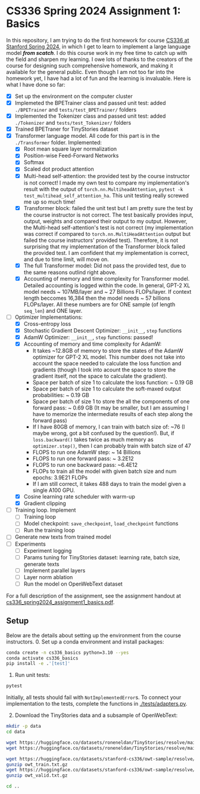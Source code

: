 # CS336 Spring 2024 Assignment 1: Basics
In this repository, I am trying to do the first homework for course [CS336 at Stanford Spring 2024](https://stanford-cs336.github.io/spring2024/), in which I get to learn to implement a large language model ***from scatch***. I do this course work in my free time to catch up with the field and sharpen my learning. I owe lots of thanks to the creators of the course for designing such comprehensive homework, and making it available for the general public. Even though I am not too far into the homework yet, I have had a lot of fun and the learning is invaluable. Here is what I have done so far:
- [x] Set up the environment on the computer cluster
- [x] Implemeted the BPETrainer class and passed unit test: added ```./BPETrainer``` and ```tests/test_BPETrainer/``` folders
- [x] Implemented the Tokenizer class and passed unit test: added ```./Tokenizer``` and ```tests/test_Tokenizer/``` folders
- [x] Trained BPETraner for TinyStories dataset
- [x] Transformer language model. All code for this part is in the ```./Transformer``` folder. Implemented: 
  - [x] Root mean square layer normalization
  - [x] Position-wise Feed-Forward Networks
  - [x] Softmax
  - [x] Scaled dot product attention
  - [x] Multi-head self-attention: the provided test by the course instructor is not correct! I made my own test to compare my implementation's result with the output of ```torch.nn.MultiheadAttention```, ```pytest -k test_multihead_self_attention_ha```. This unit testing really screwed me up so much time!
  - [x] Transformer block: failed the unit test but I am pretty sure the test by the course instructor is not correct. The test basically provides input, output, weights and compared their output to my output. However,  the Multi-head self-attention's test is not correct (my implementation was correct if compared to ```torch.nn.MultiHeadAttention``` output but failed the course instructors' provided test). Therefore, it is not surprising that my implementation of the Transformer block failed the provided test. I am confident that my implementation is correct, and due to time limit, will move on.
  - [x] The full Transformer model:  Did not pass the provided test, due to the same reasons outlind right above.
  - [x] Accounting of memory and time complexity for Transformer model. Detailed accounting is logged within the code. In general, GPT-2 XL model needs ~ 107MB/layer and ~ 27 Billions FLOPs/layer. If context length beccomes 16,384 then the model needs ~ 57 billions FLOPs/layer. All these numbers are for ONE sample (of length ```seq_len```) and ONE layer.
- [ ] Optimizer Implementations:
  - [x] Cross-entropy loss
  - [x] Stochastic Gradient Descent Optimizer: ```__init__```, ```step``` functions
  - [x] AdamW Optimizer: ```__init__```, ```step``` functions: passed!
  - [x] Accounting of memory and time complexity for AdamW:
    - It takes ~12.8GB of memory to store the states of the AdamW optimizer for GPT-2 XL model. This number does not take into account the space needed to calculate the loss function and gradients (though I took into acount the space to store the gradient itself, not the space to calculate the gradient).
    - Space per batch of size 1 to calculate the loss function: ~ 0.19 GB
    - Space per batch of size 1 to calculate the soft-maxed output probabilities: ~ 0.19 GB
    - Space per batch of size 1 to store the all the components of one forward pass: ~ 0.69 GB (It may be smaller, but I am assuming I have to memorize the intermediate results of each step along the forward pass)
    - If I have 80GB of memory, I can train with batch size of: ~76 (I maybe wrong, got a bit confused by the question!). But, if ```loss.backward()``` takes twice as much memory as ```optimizer.step()```, then I can probably train with batch size of 47
    - FLOPS to run one AdamW step: ~ 14 Billions
    - FLOPS to run one forward pass: ~ 3.2E12 
    - FLOPS to run one backward pass: ~6.4E12
    - FLOPs to train all the model with given batch size and num epochs: 3.9E21 FLOPs
    - If I am still correct, it takes 488 days to train the model given a single A100 GPU.
  - [x] Cosine learning rate scheduler with warm-up
  - [x] Gradient clipping
- [ ] Training loop. Implement
  - [ ] Training loop
  - [ ] Model checkpoint: ```save_checkpoint```, ```load_checkpoint``` functions
  - [ ] Run the training loop
- [ ] Generate new texts from trained model
- [ ] Experiments
  - [ ] Experiment logging
  - [ ] Params tuning for TinyStories dataset: learning rate, batch size, generate texts
  - [ ] Implement parallel layers
  - [ ] Layer norm ablation
  - [ ] Run the model on OpenWebText dataset

For a full description of the assignment, see the assignment handout at [cs336_spring2024_assignment1_basics.pdf](./cs336_spring2024_assignment1_basics.pdf).


## Setup
Below are the details about setting up the environment from the course instructors.
0. Set up a conda environment and install packages:

``` sh
conda create -n cs336_basics python=3.10 --yes
conda activate cs336_basics
pip install -e .'[test]'
```

1. Run unit tests:

``` sh
pytest
```

Initially, all tests should fail with `NotImplementedError`s.
To connect your implementation to the tests, complete the
functions in [./tests/adapters.py](./tests/adapters.py).

2. Download the TinyStories data and a subsample of OpenWebText:

``` sh
mkdir -p data
cd data

wget https://huggingface.co/datasets/roneneldan/TinyStories/resolve/main/TinyStoriesV2-GPT4-train.txt
wget https://huggingface.co/datasets/roneneldan/TinyStories/resolve/main/TinyStoriesV2-GPT4-valid.txt

wget https://huggingface.co/datasets/stanford-cs336/owt-sample/resolve/main/owt_train.txt.gz
gunzip owt_train.txt.gz
wget https://huggingface.co/datasets/stanford-cs336/owt-sample/resolve/main/owt_valid.txt.gz
gunzip owt_valid.txt.gz

cd ..
```


